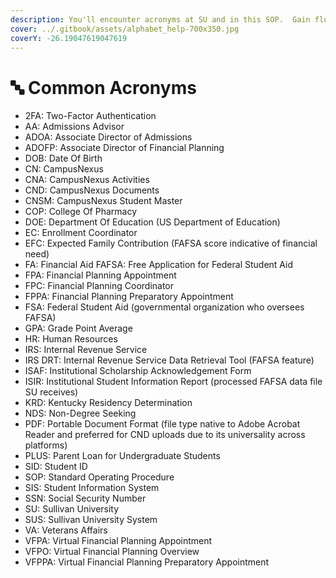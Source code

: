 ```yaml
---
description: You'll encounter acronyms at SU and in this SOP.  Gain fluency here.
cover: ../.gitbook/assets/alphabet_help-700x350.jpg
coverY: -26.19047619047619
---
```


# 🔤 Common Acronyms

* 2FA: Two-Factor Authentication
* AA: Admissions Advisor
* ADOA: Associate Director of Admissions
* ADOFP: Associate Director of Financial Planning
* DOB: Date Of Birth
* CN: CampusNexus
* CNA: CampusNexus Activities
* CND: CampusNexus Documents
* CNSM: CampusNexus Student Master
* COP: College Of Pharmacy
* DOE: Department Of Education (US Department of Education)
* EC: Enrollment Coordinator
* EFC: Expected Family Contribution (FAFSA score indicative of financial need)
* FA: Financial Aid FAFSA: Free Application for Federal Student Aid
* FPA: Financial Planning Appointment
* FPC: Financial Planning Coordinator
* FPPA: Financial Planning Preparatory Appointment
* FSA: Federal Student Aid (governmental organization who oversees FAFSA)
* GPA: Grade Point Average
* HR: Human Resources
* IRS: Internal Revenue Service
* IRS DRT: Internal Revenue Service Data Retrieval Tool (FAFSA feature)
* ISAF: Institutional Scholarship Acknowledgement Form
* ISIR: Institutional Student Information Report (processed FAFSA data file SU receives)
* KRD: Kentucky Residency Determination
* NDS: Non-Degree Seeking
* PDF: Portable Document Format (file type native to Adobe Acrobat Reader and preferred for CND uploads due to its universality across platforms)
* PLUS: Parent Loan for Undergraduate Students
* SID: Student ID
* SOP: Standard Operating Procedure
* SIS: Student Information System
* SSN: Social Security Number
* SU: Sullivan University
* SUS: Sullivan University System
* VA: Veterans Affairs
* VFPA: Virtual Financial Planning Appointment
* VFPO: Virtual Financial Planning Overview
* VFPPA: Virtual Financial Planning Preparatory Appointment

|   |
| - |

